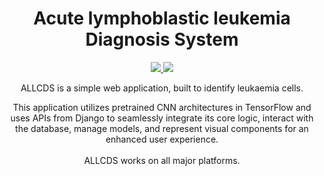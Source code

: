 <!-- markdownlint-configure-file {
  "MD013": {
    "code_blocks": false,
    "tables": false
  },
  "MD033": false,
  "MD041": false
} -->

<div align="center">

# Acute lymphoblastic leukemia Diagnosis System

 <a href="https://github.com/thlurte/dots/stargazers">
        <img src="https://img.shields.io/github/stars/thlurte/dots?color=%23BB9AF7&labelColor=%231A1B26&style=for-the-badge">
    </a>
        <img src="https://img.shields.io/github/forks/thlurte/dots?color=%237AA2F7&labelColor=%231A1B26&style=for-the-badge">
    </a>

<p>
ALLCDS is a simple web application, built to identify leukaemia cells.

This application utilizes pretrained CNN architectures in TensorFlow and uses APIs from Django to seamlessly integrate its core logic, interact with the database, manage models, and represent visual components for an enhanced user experience.<br /><br />
ALLCDS works on all major platforms.
</p>
<!--
[Getting started](#getting-started) •
[Installation](#installation) •
[Configuration](#configuration) •
[Integrations](#contributors)

</div>

## Getting started

## Installation

ALLCDS can be installed in 4 easy steps:

## Configuration

## Contributors
-->

